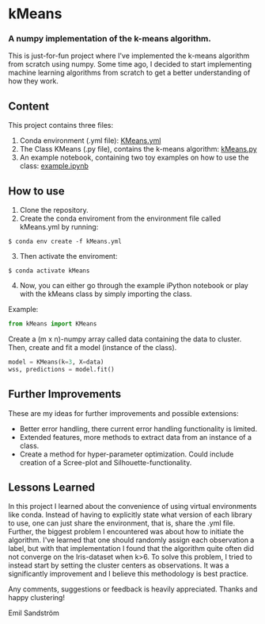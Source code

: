 # kMeans

### A numpy implementation of the k-means algorithm.
This is just-for-fun project where I've implemented the k-means algorithm from scratch using numpy. Some time ago, I decided to start implementing machine learning algorithms from scratch to get a better understanding of how they work.

## Content
This project contains three files:
1. Conda environment (.yml file): [KMeans.yml](https://github.com/EmpanS/kMeans-From-Scratch/blob/master/kMeans.yml)
2. The Class KMeans (.py file), contains the k-means algorithm: [kMeans.py](https://github.com/EmpanS/ML-from-Scratch/blob/master/kMeans.py)
3. An example notebook, containing two toy examples on how to use the class: [example.ipynb](https://github.com/EmpanS/ML-from-Scratch/blob/master/example.ipynb)

## How to use
1. Clone the repository.
2. Create the conda enviroment from the environment file called kMeans.yml by running:
```console
$ conda env create -f kMeans.yml
```
3. Then activate the enviroment:
```console
$ conda activate kMeans
```
4. Now, you can either go through the example iPython notebook or play with the kMeans class by simply importing the class. 

Example:
```python
from kMeans import KMeans
```

Create a (m x n)-numpy array called data containing the data to cluster. Then, create and fit a model (instance of the class).

```python
model = KMeans(k=3, X=data)
wss, predictions = model.fit()
```

## Further Improvements
These are my ideas for further improvements and possible extensions:
- Better error handling, there current error handling functionality is limited.
- Extended features, more methods to extract data from an instance of a class.
- Create a method for hyper-parameter optimization. Could include creation of a Scree-plot and Silhouette-functionality. 

## Lessons Learned
In this project I learned about the convenience of using virtual environments like conda. Instead of having to explicitly state what version of each library to use, one can just share the environment, that is, share the .yml file. Further, the biggest problem I encountered was about how to initiate the algorithm. I've learned that one should randomly assign each observation a label, but with that implementation I found that the algorithm quite often did not converge on the Iris-dataset when k>6. To solve this problem, I tried to instead start by setting the cluster centers as observations. It was a significantly improvement and I believe this methodology is best practice.

Any comments, suggestions or feedback is heavily appreciated. Thanks and happy clustering!

Emil Sandström
